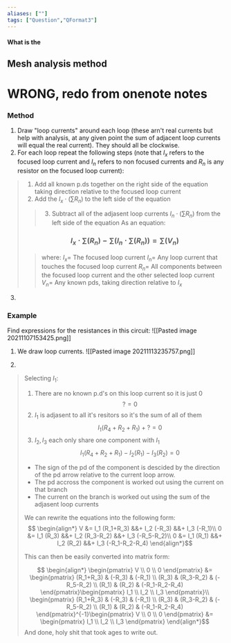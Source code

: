 ```yaml
---
aliases: [""]
tags: ["Question","QFormat3"]
---
```


#### What is the
## Mesh analysis method
# WRONG, redo from onenote notes
### Method

1) Draw "loop currents" around each loop (these arn't real currents but help with analysis, at any given point the sum of adjacent loop currents will equal the real current). They should all be clockwise.
2) For each loop repeat the following steps (note that $I_x$ refers to the focused loop current and $I_n$ refers to non focused currents and $R_n$ is any resistor on the focused loop current): 
> 1) Add all known p.ds together on the right side of the equation taking direction relative to the focused loop current
> 2) Add the $I_x \cdot (\sum\limits R_n)$ to the left side of the equation
>> 3) Subtract all of the adjasent loop currents $I_n \cdot (\sum\limits R_n)$ from the left side of the equation
As an equation:
> ### $$ I_x \cdot \sum\limits \left(R_n\right)- \sum\limits \left(I_n \cdot \sum\limits \left(R_n\right) \right) = \sum\limits \left(V_n\right) $$ 
>> where:
>> $I_x=$ The focused loop current 
>> $I_n=$ Any loop current that touches the focused loop current
>> $R_n=$ All components between the focused loop current and the other selected loop current
>> $V_n=$ Any known pds, taking direction relative to $I_x$
3) 

### Example
Find expressions for the resistances in this circuit:
![[Pasted image 20211107153425.png]]

1) We draw loop currents.
![[Pasted image 20211113235757.png]]

2) 
> Selecting $I_1$:
> 1) There are no known p.d's on this loop current so it is just 0
$$ ? = 0 $$
> 2) $I_1$ is adjasent to all it's resitors so it's the sum of all of them
$$ I_1( R_4 + R_2 + R_1 ) + ? = 0 $$
> 3) $I_2,I_3$ each only share one component with $I_1$
$$ I_1( R_4 + R_2 + R_1 ) - I_2(R_1) - I_3(R_2) = 0 $$
> - The sign of the pd of the component is descided by the direction of the pd arrow relative to the current loop arrow.
> - The pd accross the component is worked out using the current on that branch
> - The current on the branch is worked out using the sum of the adjasent loop currents
> 
> We can rewrite the equations into the following form:
> $$
\begin{align*}
V &= I_1 (R_1+R_3) &&+ I_2 (-R_3) &&+ I_3 (-R_1)\\
0 &= I_1 (R_3) &&+ I_2 (R_3-R_2) &&+ I_3 (-R_5-R_2)\\
0 &= I_1 (R_1) &&+ I_2 (R_2) &&+ I_3 (-R_1-R_2-R_4)
\end{align*}$$
> 
> This can then be easily converted into matrix form:
> 
> $$
\begin{align*}
\begin{pmatrix} V \\ 0 \\ 0 \end{pmatrix} &= \begin{pmatrix} (R_1+R_3) &  (-R_3) & (-R_1) \\ (R_3) & (R_3-R_2)  & (-R_5-R_2) \\ (R_1) &  (R_2) & (-R_1-R_2-R_4) \end{pmatrix}\begin{pmatrix} I_1 \\  I_2 \\ I_3 \end{pmatrix}\\
\begin{pmatrix} (R_1+R_3) &  (-R_3) & (-R_1) \\ (R_3) & (R_3-R_2)  & (-R_5-R_2) \\ (R_1) &  (R_2) & (-R_1-R_2-R_4) \end{pmatrix}^{-1}\begin{pmatrix} V \\ 0 \\ 0 \end{pmatrix} &= \begin{pmatrix} I_1 \\  I_2 \\ I_3 \end{pmatrix}
\end{align*}$$
> And done, holy shit that took ages to write out. 